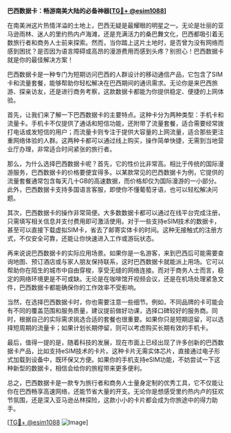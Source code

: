 **巴西数据卡：畅游南美大陆的必备神器[[TG💪+ @esim1088](https://t.me/s/esim1088)]**

在南美洲这片热情洋溢的土地上，巴西无疑是最耀眼的明星之一。无论是壮丽的亚马逊雨林、迷人的里约热内卢海滩，还是充满活力的桑巴舞文化，巴西都吸引着无数旅行者和商务人士前来探索。然而，当你踏上这片土地时，是否曾为没有网络而感到困扰？是否因为语言障碍或高昂的漫游费用而感到头疼？别担心！巴西数据卡就是你的最佳解决方案！

巴西数据卡是一种专门为短期访问巴西的人群设计的移动通信产品，它包含了SIM卡和流量套餐，能够帮助你轻松解决在巴西期间的通讯需求。无论你是来巴西旅游、探亲访友，还是进行商务考察，这款数据卡都能为你提供稳定、便捷的上网体验。

首先，让我们来了解一下巴西数据卡的主要特点。这种卡分为两种类型：手机卡和流量卡。手机卡不仅提供了通话和短信功能，还附带了流量套餐，适合需要经常拨打电话或发短信的用户；而流量卡则专注于提供大容量的上网流量，适合那些更注重网络体验的人群。这两种卡都可以通过线上购买，操作简单快捷，无需到当地营业厅办理，非常适合时间紧张的旅行者。

那么，为什么选择巴西数据卡呢？首先，它的性价比非常高。相比于传统的国际漫游服务，巴西数据卡的价格要便宜得多。以某款常见的巴西数据卡为例，它提供的流量套餐通常包含每天几十GB的高速数据，而价格却仅为国际漫游的一小部分。此外，巴西数据卡支持多国语言客服，即使你不懂葡萄牙语，也可以轻松解决问题。

其次，巴西数据卡的操作非常简便。大多数数据卡都可以通过在线平台完成注册，只需填写相关信息并支付费用即可激活使用。对于一些支持eSIM技术的数据卡，甚至可以直接下载虚拟SIM卡，省去了邮寄实体卡的时间。这种无接触式的注册方式，不仅安全可靠，还能让你快速进入工作或游玩状态。

再来说说巴西数据卡的实际应用场景。如果你是一名游客，来到巴西后可能需要查询地图、预订酒店或与家人朋友保持联系，这时巴西数据卡就能派上用场。它可以帮助你在陌生的城市中自由穿梭，享受无缝的网络连接。而对于商务人士而言，稳定的网络环境更是不可或缺。无论是在咖啡馆开视频会议，还是在机场处理紧急文件，巴西数据卡都能确保你的工作效率不受影响。

当然，在选择巴西数据卡时，你也需要注意一些细节。例如，不同品牌的卡可能会有不同的覆盖范围和服务质量，建议提前做好功课，选择口碑较好的服务商。同时，根据自己的实际需求挑选合适的套餐也很重要。如果你只是短期逗留，可以选择短周期的流量卡；如果计划长期停留，则可以考虑购买长期有效的手机卡。

最后，值得一提的是，随着科技的发展，现在市面上已经出现了许多创新的巴西数据卡产品，比如支持eSIM技术的卡片。这种卡片无需实体芯片，直接通过电子形式加载到设备中，既环保又方便。如果你的手机支持eSIM功能，不妨尝试一下这种新型的数据卡，相信会给你的旅程带来更多便利。

总之，巴西数据卡是一款专为旅行者和商务人士量身定制的优秀工具，它不仅能让你在巴西畅享高速网络，还能节省大量的开支。无论你是想感受里约热内卢的狂欢节氛围，还是深入亚马逊丛林探险，这款小小的卡片都会成为你旅途中的得力助手。

[[TG💪+ @esim1088](https://t.me/s/esim1088) ![Image](https://i.postimg.cc/4NQfJmqS/Snipaste-2025-05-13-00-14-12.png)]
